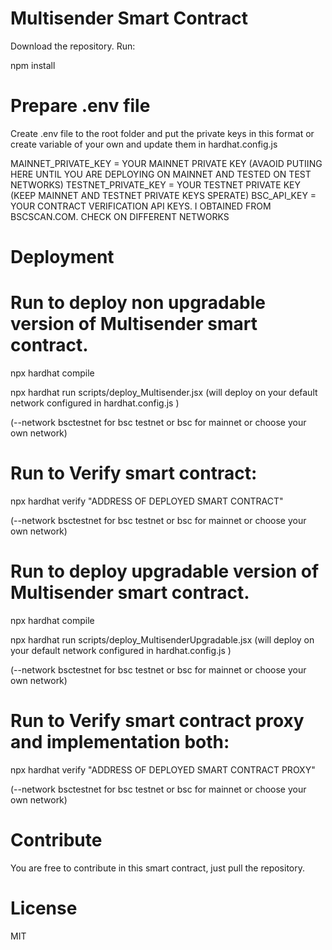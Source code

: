 # Multisender Smart Contract

Download the repository.
Run: 

npm install

# Prepare .env file

Create .env file to the root folder and put the private keys in this format or create variable of your own and update them in hardhat.config.js

MAINNET_PRIVATE_KEY = YOUR MAINNET PRIVATE KEY (AVAOID PUTIING HERE UNTIL YOU ARE DEPLOYING ON MAINNET AND TESTED ON TEST NETWORKS)
TESTNET_PRIVATE_KEY = YOUR TESTNET PRIVATE KEY (KEEP MAINNET AND TESTNET PRIVATE KEYS SPERATE)
BSC_API_KEY = YOUR CONTRACT VERIFICATION API KEYS. I OBTAINED FROM BSCSCAN.COM. CHECK ON DIFFERENT NETWORKS

# Deployment

# Run to deploy non upgradable version of Multisender smart contract.


npx hardhat compile

npx hardhat run scripts/deploy_Multisender.jsx (will deploy on your default network configured in hardhat.config.js )


(--network bsctestnet for bsc testnet or bsc for mainnet or choose your own network)

# Run to Verify smart contract:

npx hardhat verify "ADDRESS OF DEPLOYED SMART CONTRACT"

(--network bsctestnet for bsc testnet or bsc for mainnet or choose your own network)


# Run to deploy upgradable version of Multisender smart contract.

npx hardhat compile

npx hardhat run scripts/deploy_MultisenderUpgradable.jsx (will deploy on your default network configured in hardhat.config.js )

(--network bsctestnet for bsc testnet or bsc for mainnet or choose your own network)

# Run to Verify smart contract proxy and implementation both:

npx hardhat verify "ADDRESS OF DEPLOYED SMART CONTRACT PROXY"

(--network bsctestnet for bsc testnet or bsc for mainnet or choose your own network)


# Contribute

You are free to contribute in this smart contract, just pull the repository.

# License
MIT
